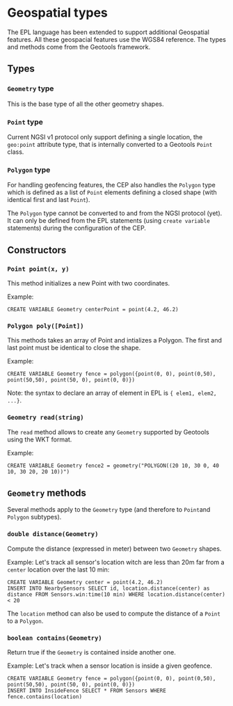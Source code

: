 # Geospatial types

The EPL language has been extended to support additional Geospatial features.
All these geospacial features use the WGS84 reference. The types and methods come from the Geotools framework.

## Types

### `Geometry` type

This is the base type of all the other geometry shapes.

### `Point` type

Current NGSI v1 protocol only support defining a single location, the `geo:point` attribute type, that is internally converted to a Geotools `Point` class.

### `Polygon` type

For handling geofencing features, the CEP also handles the `Polygon` type which is defined as a list of `Point` elements defining a closed shape (with identical first and last `Point`).

The `Polygon` type cannot be converted to and from the NGSI protocol (yet). It can only be defined from the EPL statements (using `create variable` statements) during the configuration of the CEP.

## Constructors

### `Point point(x, y)`

This method initializes a new Point with two coordinates.

Example:

    CREATE VARIABLE Geometry centerPoint = point(4.2, 46.2)

### `Polygon poly([Point])`

This methods takes an array of Point and intializes a Polygon. The first and last point must be identical to close the shape.

Example:

    CREATE VARIABLE Geometry fence = polygon({point(0, 0), point(0,50), point(50,50), point(50, 0), point(0, 0)})

Note: the syntax to declare an array of element in EPL is `{ elem1, elem2, ...}`.

### `Geometry read(string)`

The `read` method allows to create any `Geometry` supported by Geotools using the WKT format.

Example:

    CREATE VARIABLE Geometry fence2 = geometry("POLYGON((20 10, 30 0, 40 10, 30 20, 20 10))")

## `Geometry` methods

Several methods apply to the `Geometry` type (and therefore to `Point`and `Polygon` subtypes).

### `double distance(Geometry)`

Compute the distance (expressed in meter) between two `Geometry` shapes.

Example: Let's track all sensor's location witch are less than 20m far from a `center` location over the last 10 min:

    CREATE VARIABLE Geometry center = point(4.2, 46.2)
    INSERT INTO NearbySensors SELECT id, location.distance(center) as distance FROM Sensors.win:time(10 min) WHERE location.distance(center) < 20

The `location` method can also be used to compute the distance of a `Point` to a `Polygon`.

### `boolean contains(Geometry)`

Return true if the `Geometry` is contained inside another one.

Example: Let's track when a sensor location is inside a given geofence.

    CREATE VARIABLE Geometry fence = polygon({point(0, 0), point(0,50), point(50,50), point(50, 0), point(0, 0)})
    INSERT INTO InsideFence SELECT * FROM Sensors WHERE fence.contains(location)


